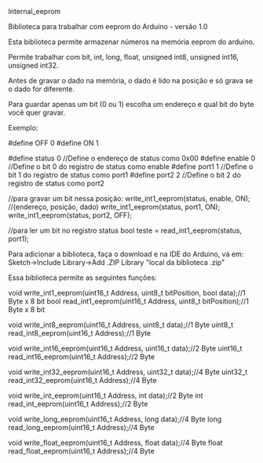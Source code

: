 Internal_eeprom

Biblioteca para trabalhar com eeprom do Arduino - versão 1.0

Esta biblioteca permite armazenar números na memória eeprom do arduino.

Permite trabalhar com bit, int, long, float, unsigned int8, unsigned int16, unsigned int32.

Antes de gravar o dado na memória, o dado é lido na posição e só grava se o dado for diferente.

Para guardar apenas um bit (0 ou 1) escolha um endereço e qual bit do byte você quer gravar.

Exemplo:

#define OFF 0
#define ON 1

#define status 0 //Define o endereço de status como 0x00
#define enable 0 //Define o bit 0 do registro de status como enable
#define port1 1 //Define o bit 1 do registro de status como port1
#define port2 2 //Define o bit 2 do registro de status como port2

//para gravar um bit nessa posição:
write_int1_eeprom(status, enable, ON); //(endereço, posição, dado)
write_int1_eeprom(status, port1, ON);
write_int1_eeprom(status, port2, OFF);

//para ler um bit no registro status
bool teste = read_int1_eeprom(status, port1);


Para adicionar a biblioteca, faça o download e na IDE do Arduino, vá em:
Sketch->Include Library->Add .ZIP Library "local da biblioteca .zip"

Essa biblioteca permite as seguintes funções:

void write_int1_eeprom(uint16_t Address, uint8_t bitPosition, bool data);//1 Byte x 8 bit
bool read_int1_eeprom(uint16_t Address, uint8_t bitPosition);//1 Byte x 8 bit

void write_int8_eeprom(uint16_t Address, uint8_t data);//1 Byte
uint8_t read_int8_eeprom(uint16_t Address);//1 Byte

void write_int16_eeprom(uint16_t Address, uint16_t data);//2 Byte
uint16_t read_int16_eeprom(uint16_t Address);//2 Byte

void write_int32_eeprom(uint16_t Address, uint32_t data);//4 Byte
uint32_t read_int32_eeprom(uint16_t Address);//4 Byte

void write_int_eeprom(uint16_t Address, int data);//2 Byte
int read_int_eeprom(uint16_t Address);//2 Byte

void write_long_eeprom(uint16_t Address, long data);//4 Byte
long read_long_eeprom(uint16_t Address);//4 Byte

void write_float_eeprom(uint16_t Address, float data);//4 Byte
float read_float_eeprom(uint16_t Address);//4 Byte